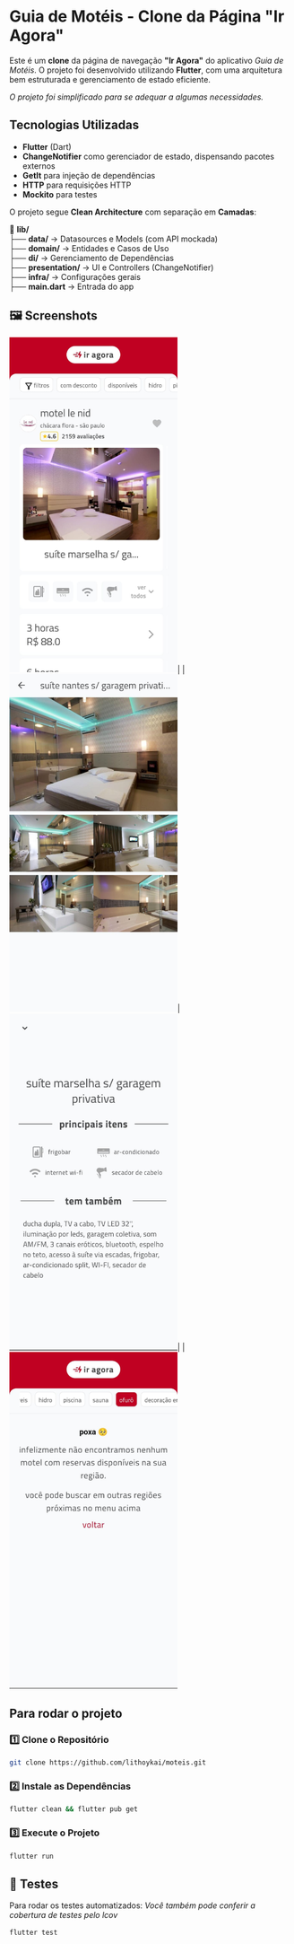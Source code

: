 
# Guia de Motéis - Clone da Página "Ir Agora"

Este é um **clone** da página de navegação **"Ir Agora"** do aplicativo _Guia de Motéis_. O projeto foi desenvolvido utilizando **Flutter**, com uma arquitetura bem estruturada e gerenciamento de estado eficiente.

*O projeto foi simplificado para se adequar a algumas necessidades.*

## **Tecnologias Utilizadas**
-   **Flutter** (Dart)
-   **ChangeNotifier** como gerenciador de estado, dispensando pacotes externos
-   **GetIt** para injeção de dependências
-   **HTTP** para requisições HTTP
-   **Mockito** para testes

O projeto segue **Clean Architecture** com separação em **Camadas**:

📂 **lib/**  
├── **data/** → Datasources e Models (com API mockada)  
├── **domain/** → Entidades e Casos de Uso  
├── **di/** → Gerenciamento de Dependências  
├── **presentation/** → UI e Controllers (ChangeNotifier)  
├── **infra/** → Configurações gerais  
├── **main.dart** → Entrada do app

## 🖼 **Screenshots**

<img src="assets/imgs/github/screenshot0.jpeg" width="300">| |<img src="assets/imgs/github/screenshot1.jpeg" width="300">|<img src="assets/imgs/github/screenshot2.jpeg" width="300">| |<img src="assets/imgs/github/screenshot3.jpeg" width="300">

## **Para rodar o projeto**

### 1️⃣ **Clone o Repositório**

```sh
git clone https://github.com/lithoykai/moteis.git
```

### 2️⃣ **Instale as Dependências**

```sh
flutter clean && flutter pub get 
```
### 3️⃣ **Execute o Projeto**


```sh 
flutter run 
```

## 🧪 **Testes**

Para rodar os testes automatizados:
*Você também pode conferir a cobertura de testes pelo lcov*

```sh
flutter test
```